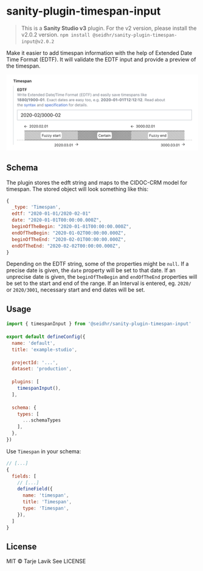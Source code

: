 # sanity-plugin-timespan-input

> This is a **Sanity Studio v3** plugin.
> For the v2 version, please install the v2.0.2 version.
> `npm install @seidhr/sanity-plugin-timespan-input@v2.0.2`

Make it easier to add timespan information with the help of Extended Date Time Format (EDTF). It will validate the EDTF input and provide a preview of the timespan.

![Screenshot of the plugin](./docs/images/input-preview.png)

## Schema

The plugin stores the edft string and maps to the CIDOC-CRM model for timespan. The stored object will look something like this:

```js
{
  _type: 'Timespan',
  edtf: "2020-01-01/2020-02-01"
  date: "2020-01-01T00:00:00.000Z",
  beginOfTheBegin: "2020-01-01T00:00:00.000Z",
  endOfTheBegin: "2020-01-02T00:00:00.000Z",
  beginOfTheEnd: "2020-02-01T00:00:00.000Z",
  endOfTheEnd: "2020-02-02T00:00:00.000Z",
}
```

Depending on the EDTF string, some of the properties might be `null`. If a precise date is given, the `date` property will be set to that date. If an unprecise date is given, the `beginOfTheBegin` and `endOfTheEnd` properties will be set to the start and end of the range. If an Interval is entered, eg. `2020/` or `2020/3001`, necessary start and end dates will be set.

## Usage

```js
import { timespanInput } from '@seidhr/sanity-plugin-timespan-input'

export default defineConfig({
  name: 'default',
  title: 'example-studio',

  projectId: '...',
  dataset: 'production',

  plugins: [
    timespanInput(),
  ],

  schema: {
    types: [
      ...schemaTypes
    ],
  },
})
```

Use `Timespan` in your schema:

```js
// [...]
{
  fields: [
    // [...]
    defineField({
      name: 'timespan',
      title: 'Timespan',
      type: 'Timespan',
    }),
  ]
}
```


## License

MIT © Tarje Lavik
See LICENSE
